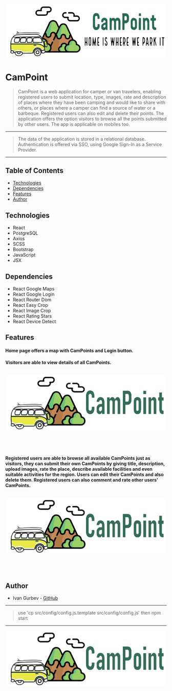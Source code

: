 ![](/public/img/CamPointLogo.png)
---
# CamPoint
> CamPoint is a web application for camper or van travelers, enabling registered users to submit location, type, images, rate and description of places where they have been camping and would like to share with others, or places where a camper can find a source of water or a barbeque. Registered users can also edit and delete their points. The application offers the option visitors to browse all the points submitted by other users. The app is applicable on mobiles too.
---
> The data of the application is stored in a relational database. Authentication is offered via SSO, using Google Sign-In as a Service Provider.
---
## Table of Contents
     
- [Technologies](#technologies)
- [Dependencies](#dependencies)
- [Features](#features)
- [Author](#author)
     
## Technologies
- React
- PostgreSQL
- Axios
- SCSS
- Bootstrap
- JavaScript
- JSX
     
## Dependencies
- React Google Maps
- React Google Login
- React Router Dom
- React Easy Crop
- React Image Crop
- React Rating Stars
- React Device Detect
     
## Features
   
#### Home page offers a map with CamPoints and Login button.
     
#### Visitors are able to view details of all CamPoints.
     
![](/public/img/CamPointLogo3.png)
---
<br/><br/>
     
#### Registered users are able to browse all available CamPoints just as visitors, they can submit their own CamPoints by giving title, description, upload images, rate the place, describe available facilities and even suitable activities for the region. Users can edit their CamPoints and also delete them. Registered users can also comment and rate other users' CamPoints.
     
![](/public/img/CamPointLogo3.png)
---
<br/><br/>
    
## Author
* Ivan Gurbev - [GitHub](https://github.com/igurbev-osm)
---
> use 'cp src/config/config.js.template src/config/config.js'
then npm start
---
![](/public/img/CamPointLogo3.png)
